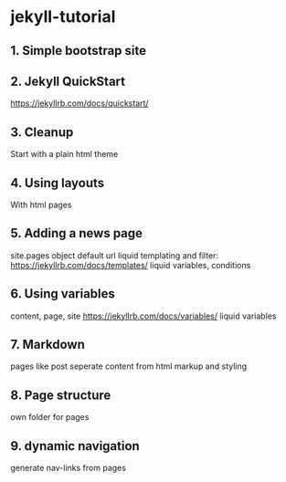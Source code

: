 # jekyll-tutorial
## 1. Simple bootstrap site
## 2. Jekyll QuickStart
https://jekyllrb.com/docs/quickstart/
## 3. Cleanup
Start with a plain html theme
## 4. Using layouts
With html pages
## 5. Adding a news page
site.pages object
default url
liquid templating and filter: https://jekyllrb.com/docs/templates/
liquid variables, conditions
## 6. Using variables
content, page, site
https://jekyllrb.com/docs/variables/
liquid variables
## 7. Markdown
pages like post
seperate content from html markup and styling
## 8. Page structure
own folder for pages
## 9. dynamic navigation
generate nav-links from pages
